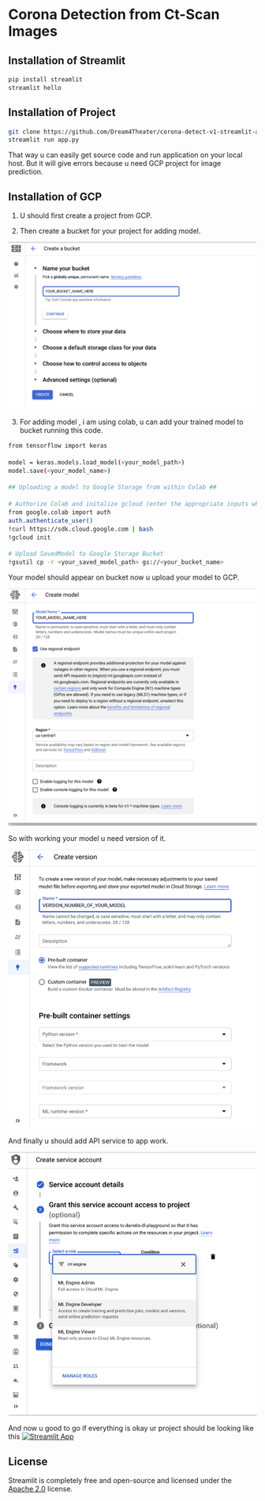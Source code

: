 # Corona Detection from Ct-Scan Images

## Installation of Streamlit

```bash
pip install streamlit
streamlit hello
```
## Installation of Project

```bash
git clone https://github.com/Dream4Theater/corona-detect-v1-streamlit-app
streamlit run app.py
```
That way u can easily get source code and run application on your local host. But it will give errors because u need GCP project for image prediction.

## Installation of GCP

1. U should first create a project from GCP.

2. Then create a bucket for your project for adding model.

![alt text](https://github.com/Dream4Theater/corona-detect-v1-streamlit-app/blob/master/images/image2.png?raw=true)

3. For adding model , i am using colab, u can add your trained model to bucket running this code.

```bash
from tensorflow import keras

model = keras.models.load_model(<your_model_path>)
model.save(<your_model_name>)

## Uploading a model to Google Storage from within Colab ##

# Authorize Colab and initalize gcloud (enter the appropriate inputs when asked)
from google.colab import auth
auth.authenticate_user()
!curl https://sdk.cloud.google.com | bash
!gcloud init

# Upload SavedModel to Google Storage Bucket
!gsutil cp -r <your_saved_model_path> gs://<your_bucket_name>
```

Your model should appear on bucket now u upload your model to GCP.

![alt text](https://github.com/Dream4Theater/corona-detect-v1-streamlit-app/blob/master/images/image3.png?raw=true)

So with working your model u need version of it.

![alt text](https://github.com/Dream4Theater/corona-detect-v1-streamlit-app/blob/master/images/image4.png?raw=true)

And finally u should add API service to app work.

![alt text](https://github.com/Dream4Theater/corona-detect-v1-streamlit-app/blob/master/images/image5.png?raw=true)

And now u good to go if everything is okay ur project should be looking like this [![Streamlit App](https://static.streamlit.io/badges/streamlit_badge_black_white.svg)](https://share.streamlit.io/dream4theater/corona-detect-v1-streamlit-app/app.py/)

## License

Streamlit is completely free and open-source and licensed under the [Apache 2.0](https://www.apache.org/licenses/LICENSE-2.0) license.


